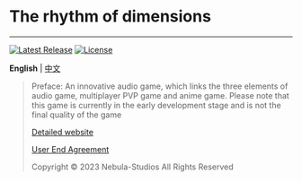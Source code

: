 # The rhythm of dimensions
 
--------
[![Latest Release](https://img.shields.io/github/v/release/Nebula-Studios/The-rhythm-of-dimensions)](https://github.com/Nebula-Studios/The-rhythm-of-dimensions)
[![License](https://img.shields.io/github/license/Nebula-Studios/The-rhythm-of-dimensions.svg)](https://github.com/Nebula-Studios/The-rhythm-of-dimensions/blob/main/LICENSE)

**English** | [中文](https://github.com/Nebula-Studios/The-rhythm-of-dimensions/blob/main/.github/workflows/README_cn.md)

> Preface:
> An innovative audio game, which links the three elements of audio game, multiplayer PVP game and anime game.
> Please note that this game is currently in the early development stage and is not the final quality of the game
> 
> [Detailed website](https://3cxc.itch.io/the-rhythm-of-dimensions)
> 
> [User End Agreement](https://github.com/Nebula-Studios/The-rhythm-of-dimensions/blob/main/.github/workflows/Eula.md)
> 
> Copyright © 2023 Nebula-Studios All Rights Reserved

